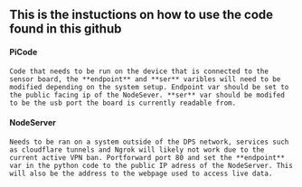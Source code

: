 ## This is the instuctions on how to use the code found in this github

#### PiCode
    Code that needs to be run on the device that is connected to the sensor board, the **endpoint** and **ser** varibles will need to be modified depending on the system setup. Endpoint var should be set to the public facing ip of the NodeSever. **ser** var should be modifed to be the usb port the board is currently readable from.

#### NodeServer
    Needs to be ran on a system outside of the DPS network, services such as cloudflare tunnels and Ngrok will likely not work due to the current active VPN ban. Portforward port 80 and set the **endpoint** var in the python code to the public IP adress of the NodeServer. This will also be the address to the webpage used to access live data.
